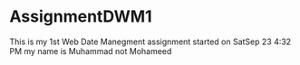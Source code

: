 # AssignmentDWM1
This is my 1st Web Date Manegment assignment started on SatSep 23 4:32 PM
my name is Muhammad not Mohameed
